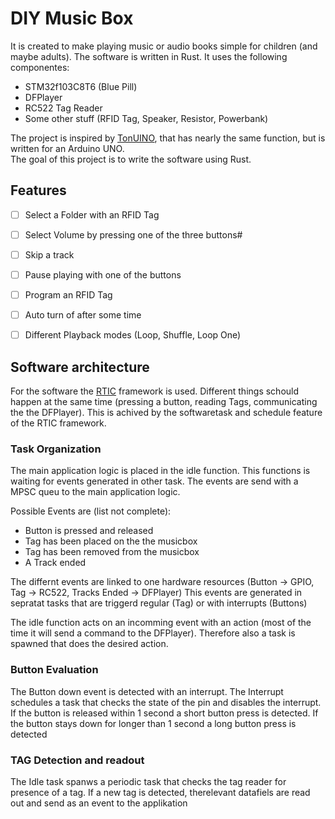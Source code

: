 # DIY Music Box

It is created to make playing music or audio books simple for children (and maybe adults).
The software is written in Rust. It uses the following componentes:

- STM32f103C8T6 (Blue Pill)
- DFPlayer
- RC522 Tag Reader
- Some other stuff (RFID Tag, Speaker, Resistor, Powerbank)

The project is inspired by [TonUINO](https://github.com/xfjx/TonUINO), that has nearly the same function, but is written for an Arduino UNO.  
The goal of this project is to write the software using Rust.

## Features
- [ ] Select a Folder with an RFID Tag
- [ ] Select Volume by pressing one of the three buttons#
- [ ] Skip a track
- [ ] Pause playing with one of the buttons
- [ ] Program an RFID Tag
- [ ] Auto turn of after some time
- [ ] Different Playback modes (Loop, Shuffle, Loop One)


## Software architecture 

For the software the [RTIC](https://rtic.rs) framework is used. 
Different things schould happen at the same time (pressing a button, reading Tags, communicating the the DFPlayer). 
This is achived by the softwaretask and schedule feature of the RTIC framework.

### Task Organization
The main application logic is placed in the idle function. This functions is waiting for events generated in other task. The events are send with a MPSC queu to the main application logic.

Possible Events are (list not complete):
- Button is pressed and released
- Tag has been placed on the the musicbox
- Tag has been removed from the musicbox
- A Track ended

The differnt events are linked to one hardware resources (Button -> GPIO, Tag -> RC522, Tracks Ended -> DFPlayer)
This events are generated in sepratat tasks that are triggerd regular (Tag) or with interrupts (Buttons)

The idle function acts on an incomming event with an action (most of the time it will send a command to the DFPlayer). Therefore also a task is spawned that does the desired action. 

### Button Evaluation
The Button down event is detected with an interrupt. The Interrupt schedules a task that checks the state of the pin and disables the interrupt. If the button is released within 1 second a short button press is detected. If the button stays down for longer than 1 second a long button press is detected

### TAG Detection and readout
The Idle task spanws a periodic task that checks the tag reader for presence of a tag. If a new tag is detected, therelevant datafiels are read out and send as an event to the applikation


